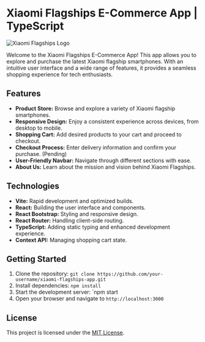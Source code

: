 # Xiaomi Flagships E-Commerce App | TypeScript

![Xiaomi Flagships Logo](https://assets.stickpng.com/images/6102dadda849c40004f9a13b.png)

Welcome to the Xiaomi Flagships E-Commerce App! This app allows you to explore and purchase the latest Xiaomi flagship smartphones. With an intuitive user interface and a wide range of features, it provides a seamless shopping experience for tech enthusiasts.

## Features

- **Product Store:** Browse and explore a variety of Xiaomi flagship smartphones.
- **Responsive Design:** Enjoy a consistent experience across devices, from desktop to mobile.
- **Shopping Cart:** Add desired products to your cart and proceed to checkout.
- **Checkout Process:** Enter delivery information and confirm your purchase. (Pending)
- **User-Friendly Navbar:** Navigate through different sections with ease.
- **About Us:** Learn about the mission and vision behind Xiaomi Flagships.

## Technologies

- **Vite:** Rapid development and optimized builds.
- **React:** Building the user interface and components.
- **React Bootstrap:** Styling and responsive design.
- **React Router:** Handling client-side routing.
- **TypeScript:** Adding static typing and enhanced development experience.
- **Context API:** Managing shopping cart state.
  
## Getting Started

1. Clone the repository: `git clone https://github.com/your-username/xiaomi-flagships-app.git`
2. Install dependencies: `npm install`
3. Start the development server: `npm start
4. Open your browser and navigate to `http://localhost:3000`

## License

This project is licensed under the [MIT License](LICENSE).
